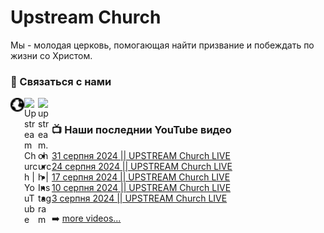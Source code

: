# Upstream Church

Мы - молодая церковь, помогающая найти призвание и побеждать по жизни со Христом.

### 👥 Связаться с нами

[<img align="left" alt="upstream.life" width="22px" src="https://raw.githubusercontent.com/iconic/open-iconic/master/svg/globe.svg" />][website]
[<img align="left" alt="UpstreamChurch | YouTube" width="22px" src="https://cdn.jsdelivr.net/npm/simple-icons@v3/icons/youtube.svg" />][youtube]
[<img align="left" alt="upstream.church | Instagram" width="22px" src="https://cdn.jsdelivr.net/npm/simple-icons@v3/icons/instagram.svg" />][instagram]

<br />

### 📺 Наши последнии YouTube видео
<!-- YOUTUBE:START -->
- [31 серпня 2024 || UPSTREAM Church LIVE](https://www.youtube.com/watch?v=9Y6a-yEfzbY)
- [24 серпня 2024 || UPSTREAM Church LIVE](https://www.youtube.com/watch?v=YbFjMsKkLv0)
- [17 серпня 2024 || UPSTREAM Church LIVE](https://www.youtube.com/watch?v=o-M1yBCOfwM)
- [10 серпня 2024 || UPSTREAM Church LIVE](https://www.youtube.com/watch?v=gSgN3gHfDHo)
- [3 серпня 2024 || UPSTREAM Church LIVE](https://www.youtube.com/watch?v=WvTn2df05GE)
<!-- YOUTUBE:END -->

➡️ [more videos...](https://youtube.com/UpstreamChurch)

[website]: https://upstream.life/
[youtube]: https://youtube.com/UpstreamChurch
[instagram]: https://www.instagram.com/upstream.church
